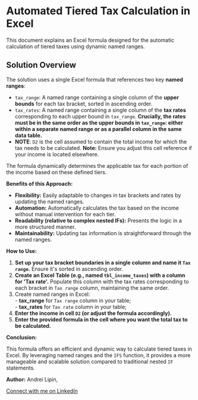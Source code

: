 # Automated Tiered Tax Calculation in Excel

This document explains an Excel formula designed for the automatic calculation of tiered taxes using dynamic named ranges.

## Solution Overview

The solution uses a single Excel formula that references two key **named ranges**:

* `tax_range`: A named range containing a single column of the **upper bounds** for each tax bracket, sorted in ascending order.
* `tax_rates`: A named range containing a single column of the **tax rates** corresponding to each upper bound in `tax_range`. **Crucially, the rates must be in the same order as the upper bounds in `tax_range`: either within a separate named range or as a parallel column in the same data table.**
* **NOTE**: `D2` is the cell assumed to contain the total income for which the tax needs to be calculated. **Note:** Ensure you adjust this cell reference if your income is located elsewhere.


The formula dynamically determines the applicable tax for each portion of the income based on these defined tiers.

**Benefits of this Approach:**

* **Flexibility:** Easily adaptable to changes in tax brackets and rates by updating the named ranges.
* **Automation:** Automatically calculates the tax based on the income without manual intervention for each tier.
* **Readability (relative to complex nested IFs):** Presents the logic in a more structured manner.
* **Maintainability:** Updating tax information is straightforward through the named ranges.

**How to Use:**

1.  **Set up your tax bracket boundaries in a single column and name it `Tax range`.** Ensure it's sorted in ascending order.
2.  **Create an Excel Table (e.g., named `tbl_income_taxes`) with a column for 'Tax rate'.** Populate this column with the tax rates corresponding to each bracket in `Tax range` column, maintaining the same order.
3.  Create named ranges in Excel:<br>- **tax_range** for `Tax range` column in your table;<br>- **tax_rates** for `Tax rate` column in your table;<br>
4.  **Enter the income in cell `D2` (or adjust the formula accordingly).**
5.  **Enter the provided formula in the cell where you want the total tax to be calculated.**

**Conclusion:**

This formula offers an efficient and dynamic way to calculate tiered taxes in Excel. By leveraging named ranges and the `IFS` function, it provides a more manageable and scalable solution compared to traditional nested `IF` statements.

**Author:**
Andrei Lipin,

[Connect with me on LinkedIn](https://linkedin.com/in/andrey-lipin)

